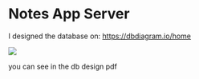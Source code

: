 # Notes App Server

I designed the database on: https://dbdiagram.io/home

<img src='./notes_app_desingn.png'>

you can see in the db design pdf
